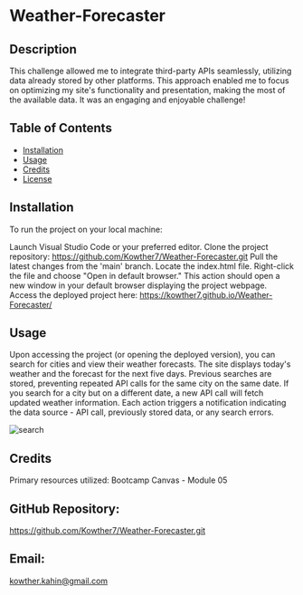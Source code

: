 # Weather-Forecaster

## Description
This challenge allowed me to integrate third-party APIs seamlessly, utilizing data already stored by other platforms. This approach enabled me to focus on optimizing my site's functionality and presentation, making the most of the available data. It was an engaging and enjoyable challenge!

## Table of Contents

- [Installation](#installation)
- [Usage](#usage)
- [Credits](#credits)
- [License](#license)


## Installation
To run the project on your local machine:

Launch Visual Studio Code or your preferred editor.
Clone the project repository: https://github.com/Kowther7/Weather-Forecaster.git
Pull the latest changes from the 'main' branch.
Locate the index.html file.
Right-click the file and choose "Open in default browser."
This action should open a new window in your default browser displaying the project webpage.
Access the deployed project here: https://kowther7.github.io/Weather-Forecaster/ 

## Usage
Upon accessing the project (or opening the deployed version), you can search for cities and view their weather forecasts. The site displays today's weather and the forecast for the next five days. Previous searches are stored, preventing repeated API calls for the same city on the same date. If you search for a city but on a different date, a new API call will fetch updated weather information. Each action triggers a notification indicating the data source - API call, previously stored data, or any search errors.

![search](img/1.png)

## Credits
Primary resources utilized:
Bootcamp Canvas - Module 05

## GitHub Repository: 
https://github.com/Kowther7/Weather-Forecaster.git 

## Email:
 kowther.kahin@gmail.com